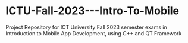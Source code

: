 # ICTU-Fall-2023---Intro-To-Mobile
Project Repository for ICT University Fall 2023 semester exams in Introduction to Mobile App Development, using C++ and QT Framework
